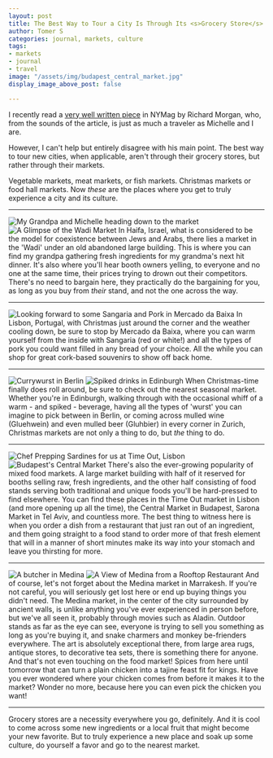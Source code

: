 ```yaml
---
layout: post
title: The Best Way to Tour a City Is Through Its <s>Grocery Store</s> Markets
author: Tomer S
categories: journal, markets, culture
tags:
- markets
- journal
- travel
image: "/assets/img/budapest_central_market.jpg"
display_image_above_post: false

---
```

I recently read a [very well written piece](https://nymag.com/urbanist/article/the-best-tourist-secret-attraction-is-the-grocery-store.html) in NYMag by Richard Morgan, who, from the sounds of the article, is just as much a traveler as Michelle and I are.

However, I can't help but entirely disagree with his main point. The best way to tour new cities, when applicable, aren't through their grocery stores, but rather through their markets.

Vegetable markets, meat markets, or fish markets. Christmas markets or food hall markets. Now _these_ are the places where you get to truly experience a city and its culture.

***

![My Grandpa and Michelle heading down to the market](haifa_saba_michelle.jpg "My Grandpa and Michelle heading down to the market")
![A Glimpse of the Wadi Market](haifa_market.jpg "A Glimpse of the Wadi Market")
In Haifa, Israel, what is considered to be the model for coexistence between Jews and Arabs, there lies a market in the 'Wadi' under an old abandoned large building. This is where you can find my grandpa gathering fresh ingredients for my grandma's next hit dinner. It's also where you'll hear booth owners yelling, to everyone and no one at the same time, their prices trying to drown out their competitors. There's no need to bargain here, they practically do the bargaining for you, as long as you buy from _their_ stand, and not the one across the way.

***

![Looking forward to some Sangaria and Pork in Mercado da Baixa](lisbon_mercado_da_baixa.jpg "Looking forward to some Sangaria and Pork in Mercado da Baixa") In Lisbon, Portugal, with Christmas just around the corner and the weather cooling down, be sure to stop by Mercado da Baixa, where you can warm yourself from the inside with Sangaria (red or white!) and all the types of pork you could want filled in any bread of your choice. All the while you can shop for great cork-based souvenirs to show off back home.

***

![Currywurst in Berlin](berlin_currywurst.jpg "Currywurst in Berlin")
![Spiked drinks in Edinburgh](edinburgh_spiked_drinks.jpg "Spiked drinks in Edinburgh") When Christmas-time finally does roll around, be sure to check out the nearest seasonal market. Whether you're in Edinburgh, walking through with the occasional whiff of a warm - and spiked - beverage, having all the types of 'wurst' you can imagine to pick between in Berlin, or coming across mulled wine (Gluehwein) and even mulled beer (Gluhbier) in every corner in Zurich, Christmas markets are not only a thing to do, but _the_ thing to do.

***

![Chef Prepping Sardines for us at Time Out, Lisbon](lisbon_time_out_market.jpg "Chef Prepping Sardines for us at Time Out, Lisbon")
![Budapest's Central Market](budapest_central_market.jpg "Budapest's Central Market")
There's also the ever-growing popularity of mixed food markets. A large market building with half of it reserved for booths selling raw, fresh ingredients, and the other half consisting of food stands serving both traditional and unique foods you'll be hard-pressed to find elsewhere. You can find these places in the Time Out market in Lisbon (and more opening up all the time), the Central Market in Budapest, Sarona Market in Tel Aviv, and countless more. The best thing to witness here is when you order a dish from a restaurant that just ran out of an ingredient, and them going straight to a food stand to order more of that fresh element that will in a manner of short minutes make its way into your stomach and leave you thirsting for more.

***

![A butcher in Medina](medina_market_meat.jpg "A butcher in Medina")
![A View of Medina from a Rooftop Restaurant](medina_market_view.jpg "A View of Medina from a Rooftop Restaurant")
And of course, let's not forget about the Medina market in Marrakesh. If you're not careful, you will seriously get lost here or end up buying things you didn't need. The Medina market, in the center of the city surrounded by ancient walls, is unlike anything you've ever experienced in person before, but we've all seen it, probably through movies such as Aladin. Outdoor stands as far as the eye can see, everyone is trying to sell you something as long as you're buying it, and snake charmers and monkey be-frienders everywhere. The art is absolutely exceptional there, from large area rugs, antique stores, to decorative tea sets, there is something there for anyone. And that's not even touching on the food market! Spices from here until tomorrow that can turn a plain chicken into a tajine feast fit for kings. Have you ever wondered where your chicken comes from before it makes it to the market? Wonder no more, because here you can even pick the chicken you want!

***

Grocery stores are a necessity everywhere you go, definitely. And it is cool to come across some new ingredients or a local fruit that might become your new favorite. But to truly experience a new place and soak up some culture, do yourself a favor and go to the nearest market.